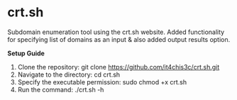 # crt.sh
Subdomain enumeration tool using the crt.sh website. 
Added functionality for specifying list of domains as an input &amp; also added output results option.

**Setup Guide**
1. Clone the repository: git clone https://github.com/it4chis3c/crt.sh.git
2. Navigate to the directory: cd crt.sh
3. Specify the executable permission: sudo chmod +x crt.sh
4. Run the command: ./crt.sh -h


